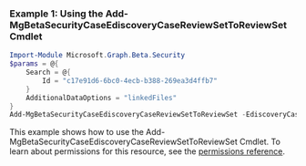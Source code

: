 ### Example 1: Using the Add-MgBetaSecurityCaseEdiscoveryCaseReviewSetToReviewSet Cmdlet
```powershell
Import-Module Microsoft.Graph.Beta.Security
$params = @{
	Search = @{
		Id = "c17e91d6-6bc0-4ecb-b388-269ea3d4ffb7"
	}
	AdditionalDataOptions = "linkedFiles"
}
Add-MgBetaSecurityCaseEdiscoveryCaseReviewSetToReviewSet -EdiscoveryCaseId $ediscoveryCaseId -EdiscoveryReviewSetId $ediscoveryReviewSetId -BodyParameter $params
```
This example shows how to use the Add-MgBetaSecurityCaseEdiscoveryCaseReviewSetToReviewSet Cmdlet.
To learn about permissions for this resource, see the [permissions reference](/graph/permissions-reference).
